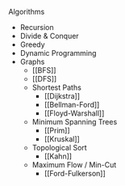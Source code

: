 Algorithms
* Recursion
* Divide & Conquer
* Greedy
* Dynamic Programming
* Graphs
	* [[BFS]]
	* [[DFS]]
	* Shortest Paths
		* [[Dijkstra]]
		* [[Bellman-Ford]]
		* [[Floyd-Warshall]]
	* Minimum Spanning Trees
		* [[Prim]]
		* [[Kruskal]]
	* Topological Sort
		* [[Kahn]]
	* Maximum Flow / Min-Cut
		* [[Ford-Fulkerson]]